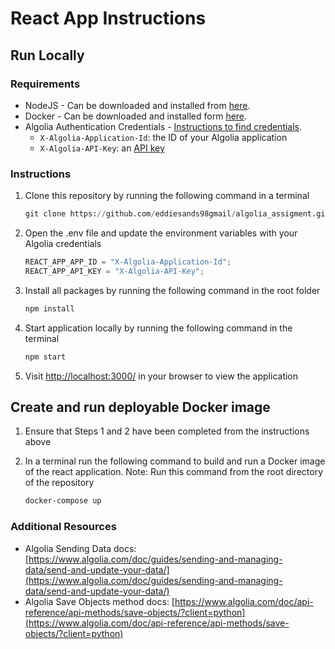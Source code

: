 # React App Instructions

## Run Locally

### Requirements

- NodeJS - Can be downloaded and installed from [here](https://nodejs.org/en).
- Docker - Can be downloaded and installed form [here](https://docs.docker.com/engine/install/).
- Algolia Authentication Credentials - [Instructions to find credentials](https://www.algolia.com/doc/rest-api/search/#authentication).
  - `X-Algolia-Application-Id`: the ID of your Algolia application
  - `X-Algolia-API-Key`: an [API key](https://www.algolia.com/doc/guides/security/api-keys/)

### Instructions

1. Clone this repository by running the following command in a terminal

   ```python
   git clone https://github.com/eddiesands98gmail/algolia_assigment.git
   ```

2. Open the .env file and update the environment variables with your Algolia credentials

   ```js
   REACT_APP_APP_ID = "X-Algolia-Application-Id";
   REACT_APP_API_KEY = "X-Algolia-API-Key";
   ```

3. Install all packages by running the following command in the root folder

   ```bash
   npm install
   ```

4. Start application locally by running the following command in the terminal

   ```bash
   npm start
   ```

5. Visit [http://localhost:3000/](http://localhost:3000/) in your browser to view the application

## Create and run deployable Docker image

1. Ensure that Steps 1 and 2 have been completed from the instructions above
2. In a terminal run the following command to build and run a Docker image of the react application. Note: Run this command from the root directory of the repository

   ```bash
   docker-compose up
   ```

### Additional Resources

- Algolia Sending Data docs: [https://www.algolia.com/doc/guides/sending-and-managing-data/send-and-update-your-data/](https://www.algolia.com/doc/guides/sending-and-managing-data/send-and-update-your-data/)
- Algolia Save Objects method docs: [https://www.algolia.com/doc/api-reference/api-methods/save-objects/?client=python](https://www.algolia.com/doc/api-reference/api-methods/save-objects/?client=python)
